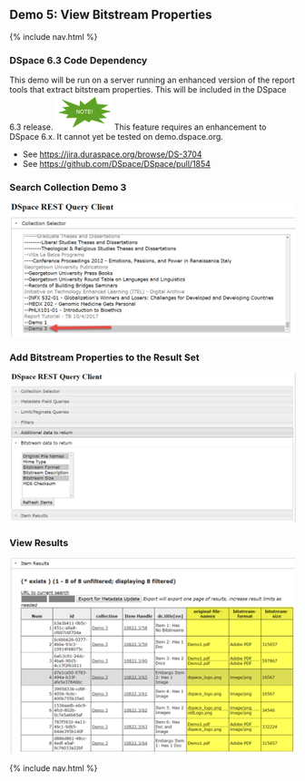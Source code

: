 
## Demo 5: View Bitstream Properties

{% include nav.html %}

### DSpace 6.3 Code Dependency
This demo will be run on a server running an enhanced version of the report tools that extract bitstream properties. This will be included in the DSpace 6.3 release.
![Note](../note.png) This feature requires an enhancement to DSpace 6.x.  It cannot yet be tested on demo.dspace.org.
* See https://jira.duraspace.org/browse/DS-3704
* See https://github.com/DSpace/DSpace/pull/1854

### Search Collection Demo 3

![Screenshot: Select Collection](bit1.png)

### Add Bitstream Properties to the Result Set

![Screenshot: Add Bitstream Properties to Report](bit2.png)

### View Results

![Screenshot: View Results with Bitstream Properties](bit3.png)

{% include nav.html %}
